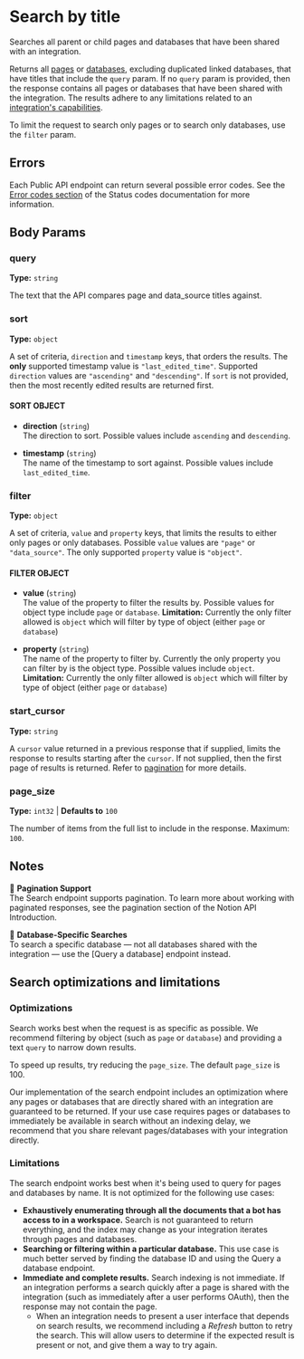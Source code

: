# Search by title

Searches all parent or child pages and databases that have been shared with an integration.

Returns all [pages](/reference/page) or [databases](/reference/database), excluding duplicated linked databases, that have titles that include the `query` param. If no `query` param is provided, then the response contains all pages or databases that have been shared with the integration. The results adhere to any limitations related to an [integration's capabilities](/reference/capabilities).

To limit the request to search only pages or to search only databases, use the `filter` param.

## Errors

Each Public API endpoint can return several possible error codes. See the [Error codes section](/reference/status-codes#error-codes) of the Status codes documentation for more information.

## Body Params

### query
**Type:** `string`

The text that the API compares page and data_source titles against.

### sort
**Type:** `object`

A set of criteria, `direction` and `timestamp` keys, that orders the results. The **only** supported timestamp value is `"last_edited_time"`. Supported `direction` values are `"ascending"` and `"descending"`. If `sort` is not provided, then the most recently edited results are returned first.

#### SORT OBJECT

- **direction** (`string`)  
  The direction to sort. Possible values include `ascending` and `descending`.

- **timestamp** (`string`)  
  The name of the timestamp to sort against. Possible values include `last_edited_time`.

### filter
**Type:** `object`

A set of criteria, `value` and `property` keys, that limits the results to either only pages or only databases. Possible `value` values are `"page"` or `"data_source"`. The only supported `property` value is `"object"`.

#### FILTER OBJECT

- **value** (`string`)  
  The value of the property to filter the results by. Possible values for object type include `page` or `database`. **Limitation:** Currently the only filter allowed is `object` which will filter by type of object (either `page` or `database`)

- **property** (`string`)  
  The name of the property to filter by. Currently the only property you can filter by is the object type. Possible values include `object`. **Limitation:** Currently the only filter allowed is `object` which will filter by type of object (either `page` or `database`)

### start_cursor
**Type:** `string`

A `cursor` value returned in a previous response that if supplied, limits the response to results starting after the `cursor`. If not supplied, then the first page of results is returned. Refer to [pagination](#) for more details.

### page_size
**Type:** `int32` | **Defaults to** `100`

The number of items from the full list to include in the response. Maximum: `100`.

## Notes

📘 **Pagination Support**  
The Search endpoint supports pagination. To learn more about working with paginated responses, see the pagination section of the Notion API Introduction.

🚧 **Database-Specific Searches**  
To search a specific database — not all databases shared with the integration — use the [Query a database] endpoint instead.

## Search optimizations and limitations

### Optimizations

Search works best when the request is as specific as possible. We recommend filtering by object (such as `page` or `database`) and providing a text `query` to narrow down results.

To speed up results, try reducing the `page_size`. The default `page_size` is 100.

Our implementation of the search endpoint includes an optimization where any pages or databases that are directly shared with an integration are guaranteed to be returned. If your use case requires pages or databases to immediately be available in search without an indexing delay, we recommend that you share relevant pages/databases with your integration directly.

### Limitations

The search endpoint works best when it's being used to query for pages and databases by name. It is not optimized for the following use cases:

* **Exhaustively enumerating through all the documents that a bot has access to in a workspace.** Search is not guaranteed to return everything, and the index may change as your integration iterates through pages and databases.
* **Searching or filtering within a particular database.** This use case is much better served by finding the database ID and using the Query a database endpoint.
* **Immediate and complete results.** Search indexing is not immediate. If an integration performs a search quickly after a page is shared with the integration (such as immediately after a user performs OAuth), then the response may not contain the page.
    * When an integration needs to present a user interface that depends on search results, we recommend including a *Refresh* button to retry the search. This will allow users to determine if the expected result is present or not, and give them a way to try again.
